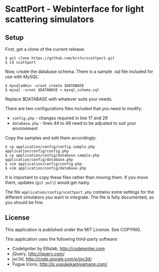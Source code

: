 ScattPort - Webinterface for light scattering simulators
========================================================

Setup
-----

First, get a clone of the current release:

    $ git clone https://github.com/krstn/scattport.git
    $ cd scattport

Now, create the database schema. There is a sample .sql file included for use with MySQL:

    $ mysqladmin -uroot create $DATABASE
    $ mysql -uroot $DATABASE < mysql_schema.sql

Replace $DATABASE with whatever suits your needs.

There are two configurations files included that you need to modify:

* `config.php` - changes required in line 17 and 29
* `database.php` - lines 44 to 48 need to be adjusted to suit your environment

Copy the samples and edit them accordingly:

    $ cp application/config/config.sample.php application/config/config.php
    $ cp application/config/database.sample.php application/config/database.php
    $ vim application/config/config.php
    $ vim application/config/database.php

It is important to copy these files rather than moving them. If you move them, updates (`git pull`) would get nasty.

The file `application/config/scattport.php` contains some settings for the different simulators you want to integrate. The file is fully documented, so you should be fine.


License
-------

This application is published under the MIT License. See COPYING.

This application uses the following third-party software:

* CodeIgniter by Ellislab, http://codeigniter.com
* jQuery, http://jquery.com/
* jsc3d, http://code.google.com/p/jsc3d/
* Fugue Icons, http://p.yusukekamiyamane.com/
